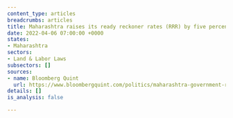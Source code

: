 ```yaml
---
content_type: articles
breadcrumbs: articles
title: Maharashtra raises its ready reckoner rates (RRR) by five percent for FY 2022-2
date: 2022-04-06 07:00:00 +0000
states:
- Maharashtra
sectors:
- Land & Labor Laws
subsectors: []
sources:
- name: Bloomberg Quint
  url: https://www.bloombergquint.com/politics/maharashtra-government-raises-ready-reckoner-rates-by-average-5
details: []
is_analysis: false

---
```

